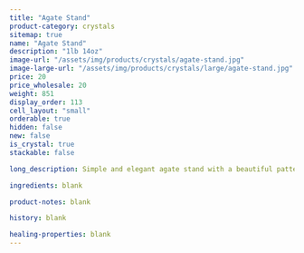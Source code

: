 ```yaml
---
title: "Agate Stand"
product-category: crystals
sitemap: true
name: "Agate Stand"
description: "1lb 14oz"
image-url: "/assets/img/products/crystals/agate-stand.jpg"
image-large-url: "/assets/img/products/crystals/large/agate-stand.jpg"
price: 20
price_wholesale: 20
weight: 851
display_order: 113
cell_layout: "small"
orderable: true
hidden: false
new: false
is_crystal: true
stackable: false

long_description: Simple and elegant agate stand with a beautiful pattern and color.

ingredients: blank

product-notes: blank

history: blank

healing-properties: blank
---
```

